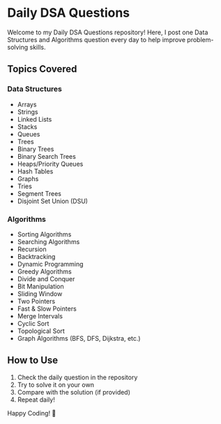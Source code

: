 # Daily DSA Questions

Welcome to my Daily DSA Questions repository! Here, I post one Data Structures and Algorithms question every day to help improve problem-solving skills.

## Topics Covered

### Data Structures
- Arrays
- Strings
- Linked Lists
- Stacks
- Queues
- Trees
- Binary Trees
- Binary Search Trees
- Heaps/Priority Queues
- Hash Tables
- Graphs
- Tries
- Segment Trees
- Disjoint Set Union (DSU)

### Algorithms
- Sorting Algorithms
- Searching Algorithms
- Recursion
- Backtracking
- Dynamic Programming
- Greedy Algorithms
- Divide and Conquer
- Bit Manipulation
- Sliding Window
- Two Pointers
- Fast & Slow Pointers
- Merge Intervals
- Cyclic Sort
- Topological Sort
- Graph Algorithms (BFS, DFS, Dijkstra, etc.)

## How to Use
1. Check the daily question in the repository
2. Try to solve it on your own
3. Compare with the solution (if provided)
4. Repeat daily!

Happy Coding! 🚀
